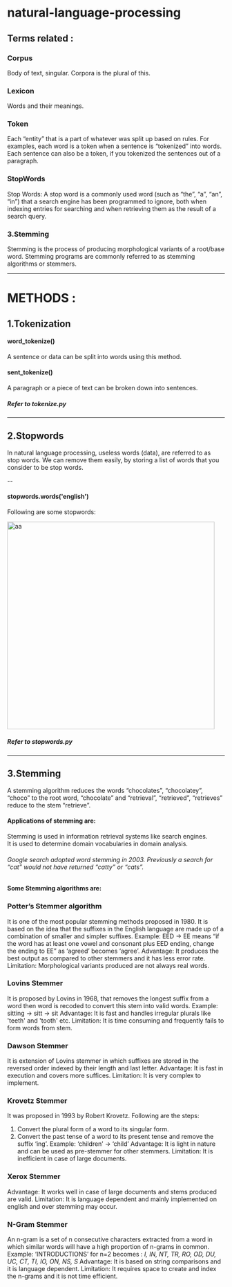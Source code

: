 # natural-language-processing


## Terms related :

### Corpus 
Body of text, singular. Corpora is the plural of this.
### Lexicon 
Words and their meanings.
### Token 
Each “entity” that is a part of whatever was split up based on rules. For examples, each word is a token when a sentence is “tokenized” into words. Each sentence can also be a token, if you tokenized the sentences out of a paragraph.
### StopWords
Stop Words: A stop word is a commonly used word (such as “the”, “a”, “an”, “in”) that a search engine has been programmed to ignore, both when indexing entries for searching and when retrieving them as the result of a search query.
### 3.Stemming
Stemming is the process of producing morphological variants of a root/base word. Stemming programs are commonly referred to as stemming algorithms or stemmers. 

------
# METHODS :

## 1.Tokenization

#### word_tokenize()
A sentence or data can be split into words using this method.

#### sent_tokenize()
A paragraph or a piece of text can be broken down into sentences.  
  
##### Refer to tokenize.py

---

## 2.Stopwords
In natural language processing, useless words (data), are referred to as stop words. We can remove them easily, by storing a list of words that you consider to be stop words.  

--
#### stopwords.words('english')  
Following are some stopwords:  
  
<img width="480" alt="aa" src="https://user-images.githubusercontent.com/39124232/42733529-4a40d17c-8850-11e8-980e-f7e0121a435c.PNG">
  
##### Refer to stopwords.py

---

## 3.Stemming
A stemming algorithm reduces the words “chocolates”, “chocolatey”, “choco” to the root word, “chocolate” and “retrieval”, “retrieved”, “retrieves” reduce to the stem “retrieve”.

#### Applications of stemming are:

Stemming is used in information retrieval systems like search engines.  
It is used to determine domain vocabularies in domain analysis.  

###### Google search adopted word stemming in 2003. Previously a search for “cat” would not have returned “catty” or “cats”.  

#### Some Stemming algorithms are:
### Potter’s Stemmer algorithm
It is one of the most popular stemming methods proposed in 1980. It is based on the idea that the suffixes in the English language are made up of a combination of smaller and simpler suffixes.
Example: EED -> EE means “if the word has at least one vowel and consonant plus EED ending, change the ending to EE” as ‘agreed’ becomes ‘agree’.
Advantage: It produces the best output as compared to other stemmers and it has less error rate.
Limitation:  Morphological variants produced are not always real words.  
### Lovins Stemmer
It is proposed by Lovins in 1968, that removes the longest suffix from a word then word is recoded to convert this stem into valid words.
Example: sitting -> sitt -> sit
Advantage: It is fast and handles irregular plurals like 'teeth' and 'tooth' etc.
Limitation: It is time consuming and frequently fails to form words from stem.
### Dawson Stemmer
It is extension of Lovins stemmer in which suffixes are stored in the reversed order indexed by their length and last letter.
Advantage: It is fast in execution and covers more suffices.
Limitation: It is very complex to implement.
### Krovetz Stemmer
It was proposed in 1993 by Robert Krovetz. Following are the steps:
1) Convert the plural form of a word to its singular form.
2) Convert the past tense of a word to its present tense and remove the suffix ‘ing’.
Example: ‘children’ -> ‘child’
Advantage: It is light in nature and can be used as pre-stemmer for other stemmers.
Limitation: It is inefficient in case of large documents.
### Xerox Stemmer
Advantage: It works well in case of large documents and stems produced are valid.
Limitation: It is language dependent and mainly implemented on english and over stemming may occur.
### N-Gram Stemmer
An n-gram is a set of n consecutive characters extracted from a word in which similar words will have a high proportion of n-grams in common.
Example: ‘INTRODUCTIONS’ for n=2 becomes : *I, IN, NT, TR, RO, OD, DU, UC, CT, TI, IO, ON, NS, S*
Advantage: It is based on string comparisons and it is language dependent.
Limitation: It requires space to create and index the n-grams and it is not time efficient.
